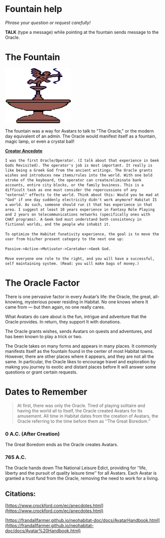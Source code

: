 # Fountain help

*Phrase your question or request *carefully*!*

**TALK** (type a message) while pointing at the fountain sends message to the Oracle. 

# The Fountain

![](https://raw.githubusercontent.com/frandallfarmer/neohabitat-doc/master/docs/images/fount.png "The Oracle")

The fountain was a way for Avatars to talk to "The Oracle," or the modern day equivalent of an admin. The Oracle would manifest itself as a fountain, magic lamp, or even a crystal ball!

**[Creator Ancedote](https://www.crockford.com/ec/anecdotes.html)**
~~~~~
I was the first Oracle/Operator. (I talk about that experience in Geek Gods Revisited). The operator's job is most important. It really is like being a Greek God from the ancient writings. The Oracle grants wishes and introduces new items/rules into the world. With one bold stroke of the keyboard, the operator can create/eliminate bank accounts, entire city blocks, or the family business. This is a difficult task as one must consider the repercussions of any "external" effects to the world. Think about this: Would you be mad at "God" if one day suddenly electricity didn't work anymore? Habitat IS a world. As such, someone should run it that has experience in that area. I suggest at least 10 years experience in Fantasy Role Playing and 2 years on telecommunications networks (specifically ones with CHAT programs). A Geek God must understand both consistency in fictional worlds, and the people who inhabit it.

To optimize the Habitat funativity experience, the goal is to move the user from his/her present category to the next one up:

Passive->Active->Motivator->Caretaker->Geek God.

Move everyone one role to the right, and you will have a successful, self maintaining system. (Read: you will make bags of money.)
~~~~~

# The Oracle Factor
There is one pervasive factor in every Avatar’s life: the Oracle, the great, all-knowing, mysterious power residing in Habitat. No one knows where It came from — but then again, no one really cares.

What Avatars do care about is the fun, intrigue and adventure that the Oracle provides. In return, they support It with donations.

The Oracle grants wishes, sends Avatars on quests and adventures, and has been known to play a trick or two.

The Oracle takes on many forms and appears in many places. It commonly manifests Itself as the fountain found in the center of most Habitat towns. However, there are other places where it appears, and they are not all the same. In particular, the Oracle likes to encourage travel and exploration by making you journey to exotic and distant places before It will answer some questions or grant certain requests.


# Dates to Remember
>At first, there was only the Oracle. Tired of playing solitaire and having the world all to Itself, the Oracle created Avatars for Its amusement. All time in Habitat dates from the creation of Avatars, the Oracle referring to the time before them as ‘‘The Great Boredom.’’

###  0 A.C. (After Creation)
The Great Boredom ends as the Oracle creates Avatars.
###  765 A.C.
The Oracle hands down The National Leisure Edict, providing for ‘‘life, liberty and the pursuit of quality leisure time’’ for all Avatars. Each Avatar is granted a trust fund from the Oracle, removing the need to work for a living.

## Citations:
[https://www.crockford.com/ec/anecdotes.html](https://www.crockford.com/ec/anecdotes.html)

[https://frandallfarmer.github.io/neohabitat-doc/docs/AvatarHandbook.html](https://frandallfarmer.github.io/neohabitat-doc/docs/Avatar%20Handbook.html)
